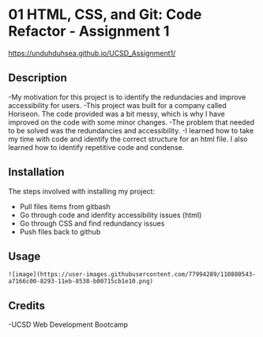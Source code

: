 # 01 HTML, CSS, and Git: Code Refactor - Assignment 1

https://unduhduhsea.github.io/UCSD_Assignment1/

## Description

-My motivation for this project is to identify the redundacies and improve accessibility for users. 
-This project was built for a company called Horiseon. The code provided was a bit messy, which is why I have improved on the code with some minor changes.
-The problem that needed to be solved was the redundancies and accessibility.
-I learned how to take my time with code and identify the correct structure for an html file. I also learned how to identify repetitive code and condense.

## Installation

The steps involved with installing my project:
- Pull files items from gitbash
- Go through code and idenfity accessibility issues (html)
- Go through CSS and find redundancy issues
- Push files back to github

## Usage

    ![image](https://user-images.githubusercontent.com/77994289/110880543-a7166c00-8293-11eb-8538-b00715cb1e10.png)



## Credits

-UCSD Web Development Bootcamp

